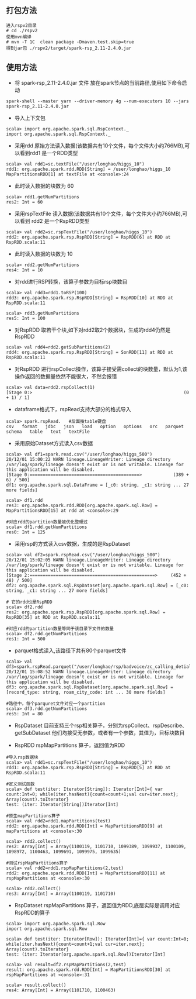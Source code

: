 
## 打包方法
```
进入rspv2目录
# cd ./rspv2
使用mvn编译
# mvn -T 1C  clean package -Dmaven.test.skip=true
得到jar包 ./rspv2/target/spark-rsp_2.11-2.4.0.jar
```
## 使用方法
- 将 spark-rsp_2.11-2.4.0.jar 文件 放在spark节点的当前路径,使用如下命令启动
```
spark-shell --master yarn --driver-memory 4g --num-executors 10 --jars spark-rsp_2.11-2.4.0.jar
```

- 导入上下文包
```
scala> import org.apache.spark.sql.RspContext._
import org.apache.spark.sql.RspContext._
```


- 采用rdd 原始方法读入数据(该数据共有10个文件，每个文件大小约766MB),可以看到rdd1 是一个RDD类型
```
scala> val rdd1=sc.textFile("/user/longhao/higgs_10")
rdd1: org.apache.spark.rdd.RDD[String] = /user/longhao/higgs_10 MapPartitionsRDD[1] at textFile at <console>:24
```

- 此时读入数据的块数为 60
```
scala> rdd1.getNumPartitions
res2: Int = 60
```


- 采用rspTextFile 读入数据(该数据共有10个文件，每个文件大小约766MB),可以看到 rdd2 是一个RspRDD类型
```
scala> val rdd2=sc.rspTextFile("/user/longhao/higgs_10")
rdd2: org.apache.spark.rsp.RspRDD[String] = RspRDD[6] at RDD at RspRDD.scala:11
```

- 此时读入数据的块数为 10
```
scala> rdd2.getNumPartitions
res4: Int = 10
```

- 对rdd进行RSP转换，该算子参数为目标rsp块数目
```
scala> val rdd3=rdd1.toRSP(100)
rdd3: org.apache.spark.rsp.RspRDD[String] = RspRDD[10] at RDD at RspRDD.scala:11

scala> rdd3.getNumPartitions
res5: Int = 100
```
- 对RspRDD 取若干个块,如下对rdd2取2个数据块，生成的rdd4仍然是RspRDD
```
scala> val rdd4=rdd2.getSubPartitions(2)
rdd4: org.apache.spark.rsp.RspRDD[String] = SonRDD[11] at RDD at RspRDD.scala:11
```




- 对RspRDD 进行rspCollect操作，该算子接受需collect的块数量，默认为1,该操作返回的数据量依然不能很大，不然会报错
```
scala> val data=rdd2.rspCollect(1)
[Stage 0:>                                                          (0 + 1) / 1]
```

- dataframe格式下，rspRead支持大部分的格式导入
```
scala> spark.rspRead.   #后面按table键盘
csv   format   jdbc   json   load   option   options   orc   parquet   schema   table   text   textFile
```


- 采用原始Dataset方式读入csv数据
```
scala> val df1=spark.read.csv("/user/longhao/higgs_500")
20/12/01 15:00:22 WARN lineage.LineageWriter: Lineage directory /var/log/spark/lineage doesn't exist or is not writable. Lineage for this application will be disabled.
[Stage 0:==========================================>            (389 + 6) / 500]
df1: org.apache.spark.sql.DataFrame = [_c0: string, _c1: string ... 27 more fields]

scala> df1.rdd
res3: org.apache.spark.rdd.RDD[org.apache.spark.sql.Row] = MapPartitionsRDD[15] at rdd at <console>:29

#对应rdd的partition数量被优化整理过
scala> df1.rdd.getNumPartitions
res0: Int = 125
```

- 采用rsp的方式读入csv数据，生成的是RspDataset
```
scala> val df2=spark.rspRead.csv("/user/longhao/higgs_500")
20/12/01 15:02:05 WARN lineage.LineageWriter: Lineage directory /var/log/spark/lineage doesn't exist or is not writable. Lineage for this application will be disabled.
[Stage 2:================================================>     (452 + 48) / 500]
df2: org.apache.spark.sql.RspDataset[org.apache.spark.sql.Row] = [_c0: string, _c1: string ... 27 more fields]

# 它的rdd也是RspRDD
scala> df2.rdd
res2: org.apache.spark.rsp.RspRDD[org.apache.spark.sql.Row] = RspRDD[35] at RDD at RspRDD.scala:11

#对应rdd的partition数量等同于该目录下文件的数量
scala> df2.rdd.getNumPartitions
res1: Int = 500

```

- parquet格式读入,该路径下共有80个parquet文件
```
scala> val df3=spark.rspRead.parquet("/user/longhao/rsp/badvoice/zc_calling_detial_unicom_bdr_hour")
20/12/01 15:08:52 WARN lineage.LineageWriter: Lineage directory /var/log/spark/lineage doesn't exist or is not writable. Lineage for this application will be disabled.
df3: org.apache.spark.sql.RspDataset[org.apache.spark.sql.Row] = [record_type: string, roam_city_code: int ... 30 more fields]

#路径中，每个parquret文件对应一个partition
scala> df3.rdd.getNumPartitions
res5: Int = 80
```
- RspDataset 目前支持三个rsp相关算子，分别为rspCollect、rspDescribe、getSubDataset
他们均接受无参数，或者有一个参数，其值为，目标块数目

- RspRDD rspMapPartitions 算子，返回值为RDD
```
#导入rsp数据块
scala> val rdd1=sc.rspTextFile("/user/longhao/higgs_10")
rdd1: org.apache.spark.rsp.RspRDD[String] = RspRDD[5] at RDD at RspRDD.scala:11

#定义测试函数
scala> def test(iter: Iterator[String]): Iterator[Int]={ var count:Int=0; while(iter.hasNext){count=count+1;val cur=iter.next}; Array(count).toIterator}
test: (iter: Iterator[String])Iterator[Int]

#原生mapPartitions算子
scala> val rdd2=rdd1.mapPartitions(test)
rdd2: org.apache.spark.rdd.RDD[Int] = MapPartitionsRDD[9] at mapPartitions at <console>:30

scala> rdd2.collect()
res2: Array[Int] = Array(1100119, 1101710, 1099389, 1099937, 1100109, 1098972, 1100463, 1099691, 1099975, 1099635)

#测试rspMapPartitions算子
scala> val rdd2=rdd1.rspMapPartitions(2,test)
rdd2: org.apache.spark.rdd.RDD[Int] = MapPartitionsRDD[11] at rspMapPartitions at <console>:30

scala> rdd2.collect()
res3: Array[Int] = Array(1100119, 1101710)
```
- RspDataset rspMapPartitions 算子，返回值为RDD,底层实际是调用对应RspRDD的算子
```
scala> import org.apache.spark.sql.Row
import org.apache.spark.sql.Row

scala> def test(iter: Iterator[Row]): Iterator[Int]={ var count:Int=0; while(iter.hasNext){count=count+1;val cur=iter.next}; Array(count).toIterator}
test: (iter: Iterator[org.apache.spark.sql.Row])Iterator[Int]

scala> val result=df2.rspMapPartitions(2,test)
result: org.apache.spark.rdd.RDD[Int] = MapPartitionsRDD[30] at rspMapPartitions at <console>:31

scala> result.collect()
res4: Array[Int] = Array(1101710, 1100463)
```